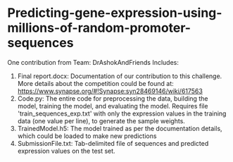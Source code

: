 # Predicting-gene-expression-using-millions-of-random-promoter-sequences
One contribution from Team: DrAshokAndFriends
Includes:
1. Final report.docx: Documentation of our contribution to this challenge. More details about the competition could be found at:
https://www.synapse.org/#!Synapse:syn28469146/wiki/617563
2. Code.py:
The entire code for preprocessing the data, building the model, training the model, and evaluating the model. Requires file 'train_sequences_exp.txt' with only the expression values in the training data (one value per line), to generate the sample weights.
3. TrainedModel.h5:
The model trained as per the documentation details, which could be loaded to make new predictions
4. SubmissionFile.txt:
Tab-delimited file of sequences and predicted expression values on the test set.


